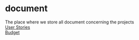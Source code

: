 # document
The place where we store all document concerning the projects    
[User Stories](https://docs.google.com/document/d/1cn1d7gAgeh5XMRAwbGJ5xTpdo9PyzdfS-xNI8j5VGZA)    
[Budget](https://docs.google.com/spreadsheets/d/1Ia7tv_aB618WuzWPcuH_htC6PMYj0rMWh-0JRWVNVGY/edit?usp=sharing)
